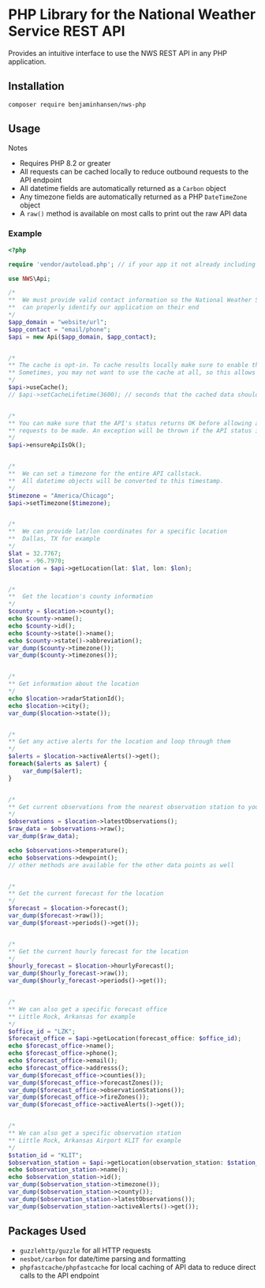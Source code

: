 # PHP Library for the National Weather Service REST API

Provides an intuitive interface to use the NWS REST API in any PHP application.

## Installation
```
composer require benjaminhansen/nws-php
```

## Usage
Notes
* Requires PHP 8.2 or greater
* All requests can be cached locally to reduce outbound requests to the API endpoint
* All datetime fields are automatically returned as a <code>Carbon</code> object
* Any timezone fields are automatically returned as a PHP <code>DateTimeZone</code> object
* A <code>raw()</code> method is available on most calls to print out the raw API data

### Example

```php
<?php

require 'vendor/autoload.php'; // if your app it not already including this

use NWS\Api;

/*
**  We must provide valid contact information so the National Weather Service
**  can properly identify our application on their end
*/
$app_domain = "website/url";
$app_contact = "email/phone";
$api = new Api($app_domain, $app_contact);


/*
** The cache is opt-in. To cache results locally make sure to enable the cache.
** Sometimes, you may not want to use the cache at all, so this allows it to be toggled on/off.
*/
$api->useCache();
// $api->setCacheLifetime(3600); // seconds that the cached data should persist


/*
** You can make sure that the API's status returns OK before allowing any
** requests to be made. An exception will be thrown if the API status is not OK.
*/
$api->ensureApiIsOk();


/*
**  We can set a timezone for the entire API callstack.
**  All datetime objects will be converted to this timestamp.
*/
$timezone = "America/Chicago";
$api->setTimezone($timezone);


/*
**  We can provide lat/lon coordinates for a specific location
**  Dallas, TX for example
*/
$lat = 32.7767;
$lon = -96.7970;
$location = $api->getLocation(lat: $lat, lon: $lon);


/*
**  Get the location's county information
*/
$county = $location->county();
echo $county->name();
echo $county->id();
echo $county->state()->name();
echo $county->state()->abbreviation();
var_dump($county->timezone());
var_dump($county->timezones());


/*
** Get information about the location
*/
echo $location->radarStationId();
echo $location->city();
var_dump($location->state());


/*
** Get any active alerts for the location and loop through them
*/
$alerts = $location->activeAlerts()->get();
foreach($alerts as $alert) {
    var_dump($alert);
}


/*
** Get current observations from the nearest observation station to your location
*/
$observations = $location->latestObservations();
$raw_data = $observations->raw();
var_dump($raw_data);

echo $observations->temperature();
echo $observations->dewpoint();
// other methods are available for the other data points as well


/*
** Get the current forecast for the location
*/
$forecast = $location->forecast();
var_dump($forecast->raw());
var_dump($foreast->periods()->get());


/*
** Get the current hourly forecast for the location
*/
$hourly_forecast = $location->hourlyForecast();
var_dump($hourly_forecast->raw());
var_dump($hourly_forecast->periods()->get());


/*
** We can also get a specific forecast office
** Little Rock, Arkansas for example
*/
$office_id = "LZK";
$forecast_office = $api->getLocation(forecast_office: $office_id);
echo $forecast_office->name();
echo $forecast_office->phone();
echo $forecast_office->email();
echo $forecast_office->addresss();
var_dump($forecast_office->counties());
var_dump($forecast_office->forecastZones());
var_dump($forecast_office->observationStations());
var_dump($forecast_office->fireZones());
var_dump($forecast_office->activeAlerts()->get());


/*
** We can also get a specific observation station
** Little Rock, Arkansas Airport KLIT for example
*/
$station_id = "KLIT";
$observation_station = $api->getLocation(observation_station: $station_id);
echo $observation_station->name();
echo $observation_station->id();
var_dump($observation_station->timezone());
var_dump($observation_station->county());
var_dump($observation_station->latestObservations());
var_dump($observation_station->activeAlerts()->get());
```

## Packages Used
* <code>guzzlehttp/guzzle</code> for all HTTP requests
* <code>nesbot/carbon</code> for date/time parsing and formatting
* <code>phpfastcache/phpfastcache</code> for local caching of API data to reduce direct calls to the API endpoint
